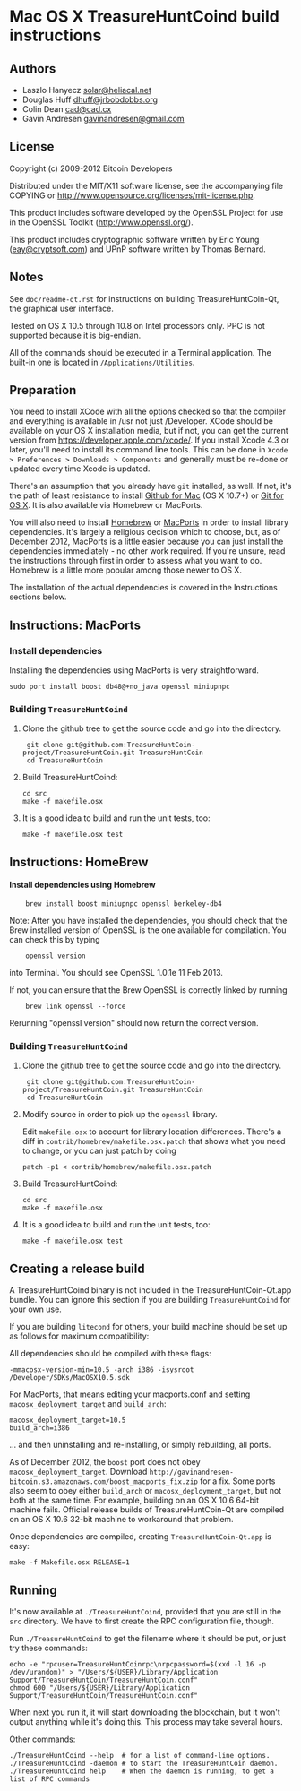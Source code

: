 Mac OS X TreasureHuntCoind build instructions
====================================

Authors
-------

* Laszlo Hanyecz <solar@heliacal.net>
* Douglas Huff <dhuff@jrbobdobbs.org>
* Colin Dean <cad@cad.cx>
* Gavin Andresen <gavinandresen@gmail.com>

License
-------

Copyright (c) 2009-2012 Bitcoin Developers

Distributed under the MIT/X11 software license, see the accompanying
file COPYING or http://www.opensource.org/licenses/mit-license.php.

This product includes software developed by the OpenSSL Project for use in
the OpenSSL Toolkit (http://www.openssl.org/).

This product includes cryptographic software written by
Eric Young (eay@cryptsoft.com) and UPnP software written by Thomas Bernard.

Notes
-----

See `doc/readme-qt.rst` for instructions on building TreasureHuntCoin-Qt, the
graphical user interface.

Tested on OS X 10.5 through 10.8 on Intel processors only. PPC is not
supported because it is big-endian.

All of the commands should be executed in a Terminal application. The
built-in one is located in `/Applications/Utilities`.

Preparation
-----------

You need to install XCode with all the options checked so that the compiler
and everything is available in /usr not just /Developer. XCode should be
available on your OS X installation media, but if not, you can get the
current version from https://developer.apple.com/xcode/. If you install
Xcode 4.3 or later, you'll need to install its command line tools. This can
be done in `Xcode > Preferences > Downloads > Components` and generally must
be re-done or updated every time Xcode is updated.

There's an assumption that you already have `git` installed, as well. If
not, it's the path of least resistance to install [Github for Mac](https://mac.github.com/)
(OS X 10.7+) or
[Git for OS X](https://code.google.com/p/git-osx-installer/). It is also
available via Homebrew or MacPorts.

You will also need to install [Homebrew](http://mxcl.github.io/homebrew/)
or [MacPorts](https://www.macports.org/) in order to install library
dependencies. It's largely a religious decision which to choose, but, as of
December 2012, MacPorts is a little easier because you can just install the
dependencies immediately - no other work required. If you're unsure, read
the instructions through first in order to assess what you want to do.
Homebrew is a little more popular among those newer to OS X.

The installation of the actual dependencies is covered in the Instructions
sections below.

Instructions: MacPorts
----------------------

### Install dependencies

Installing the dependencies using MacPorts is very straightforward.

    sudo port install boost db48@+no_java openssl miniupnpc

### Building `TreasureHuntCoind`

1. Clone the github tree to get the source code and go into the directory.

        git clone git@github.com:TreasureHuntCoin-project/TreasureHuntCoin.git TreasureHuntCoin
        cd TreasureHuntCoin

2.  Build TreasureHuntCoind:

        cd src
        make -f makefile.osx

3.  It is a good idea to build and run the unit tests, too:

        make -f makefile.osx test

Instructions: HomeBrew
----------------------

#### Install dependencies using Homebrew

        brew install boost miniupnpc openssl berkeley-db4

Note: After you have installed the dependencies, you should check that the Brew installed version of OpenSSL is the one available for compilation. You can check this by typing

        openssl version

into Terminal. You should see OpenSSL 1.0.1e 11 Feb 2013.

If not, you can ensure that the Brew OpenSSL is correctly linked by running

        brew link openssl --force

Rerunning "openssl version" should now return the correct version.

### Building `TreasureHuntCoind`

1. Clone the github tree to get the source code and go into the directory.

        git clone git@github.com:TreasureHuntCoin-project/TreasureHuntCoin.git TreasureHuntCoin
        cd TreasureHuntCoin

2.  Modify source in order to pick up the `openssl` library.

    Edit `makefile.osx` to account for library location differences. There's a
    diff in `contrib/homebrew/makefile.osx.patch` that shows what you need to
    change, or you can just patch by doing

        patch -p1 < contrib/homebrew/makefile.osx.patch

3.  Build TreasureHuntCoind:

        cd src
        make -f makefile.osx

4.  It is a good idea to build and run the unit tests, too:

        make -f makefile.osx test

Creating a release build
------------------------

A TreasureHuntCoind binary is not included in the TreasureHuntCoin-Qt.app bundle. You can ignore
this section if you are building `TreasureHuntCoind` for your own use.

If you are building `litecond` for others, your build machine should be set up
as follows for maximum compatibility:

All dependencies should be compiled with these flags:

    -mmacosx-version-min=10.5 -arch i386 -isysroot /Developer/SDKs/MacOSX10.5.sdk

For MacPorts, that means editing your macports.conf and setting
`macosx_deployment_target` and `build_arch`:

    macosx_deployment_target=10.5
    build_arch=i386

... and then uninstalling and re-installing, or simply rebuilding, all ports.

As of December 2012, the `boost` port does not obey `macosx_deployment_target`.
Download `http://gavinandresen-bitcoin.s3.amazonaws.com/boost_macports_fix.zip`
for a fix. Some ports also seem to obey either `build_arch` or
`macosx_deployment_target`, but not both at the same time. For example, building
on an OS X 10.6 64-bit machine fails. Official release builds of TreasureHuntCoin-Qt are
compiled on an OS X 10.6 32-bit machine to workaround that problem.

Once dependencies are compiled, creating `TreasureHuntCoin-Qt.app` is easy:

    make -f Makefile.osx RELEASE=1

Running
-------

It's now available at `./TreasureHuntCoind`, provided that you are still in the `src`
directory. We have to first create the RPC configuration file, though.

Run `./TreasureHuntCoind` to get the filename where it should be put, or just try these
commands:

    echo -e "rpcuser=TreasureHuntCoinrpc\nrpcpassword=$(xxd -l 16 -p /dev/urandom)" > "/Users/${USER}/Library/Application Support/TreasureHuntCoin/TreasureHuntCoin.conf"
    chmod 600 "/Users/${USER}/Library/Application Support/TreasureHuntCoin/TreasureHuntCoin.conf"

When next you run it, it will start downloading the blockchain, but it won't
output anything while it's doing this. This process may take several hours.

Other commands:

    ./TreasureHuntCoind --help  # for a list of command-line options.
    ./TreasureHuntCoind -daemon # to start the TreasureHuntCoin daemon.
    ./TreasureHuntCoind help    # When the daemon is running, to get a list of RPC commands
